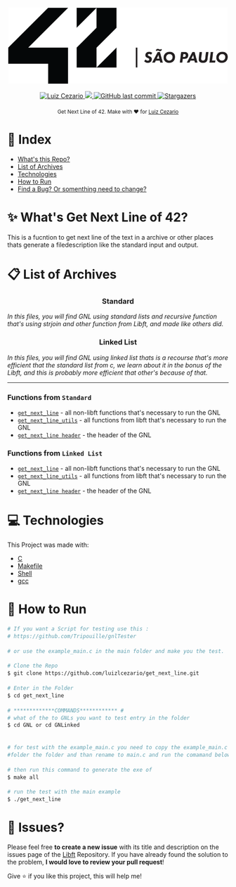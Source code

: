 
<div>
<p align="center">
   <img src="./.github/42.png" alt="Github-Explorer" width="500"/>
</p>
</div>
<p align="center">	
   <a href="https://www.linkedin.com/in/luiz-lima-cezario/">
      <img alt="Luiz Cezario" src="https://img.shields.io/badge/-luizCezario-682998?style=flat&logo=Linkedin&logoColor=white" />
   </a>

  <a aria-label="Completed" href="https://www.42sp.org.br/">
    <img src="https://img.shields.io/badge/42.sp-GNL-682998?logo="></img>
  </a>
  <a href="https://github.com/luizlcezario/get_next_line/commits/master">
    <img alt="GitHub last commit" src="https://img.shields.io/github/last-commit/luizlcezario/get_next_line?color=682998">
  </a> 

  <a href="https://github.com/luizlcezario/get_next_line/stargazers">
    <img alt="Stargazers" src="https://img.shields.io/github/stars/luizlcezario/get_next_line?color=682998&logo=github">
  </a>
</p>

<div align="center">
  <sub>Get Next Line of 42. Make with ❤︎ for
        <a href="https://github.com/luizlcezario">Luiz Cezario</a> 
    </a>
  </sub>
</div>


# :pushpin: Index

* [What's this Repo?](#sparkles_What's-Libft-of-42?)
* [List of Archives](#clipboard_List-of-Archives)
* [Technologies](#computer_Technologies)
* [How to Run](#construction_How-to-Run)
* [Find a Bug? Or somenthing need to change?](#bug_Issues?)

# :sparkles: What's Get Next Line of 42?

This is a fucntion to get next line of the text in a archive or other places thats generate a filedescription like the standard input and output.


# :clipboard: List of Archives
<h3 align=center>
Standard
</h3>

<i>In this files, you will find GNL using standard lists and recursive function that's using strjoin and other function from Libft, and made like others did.</i>


<h3 align=center>
Linked List
</h3>

<i>In this files, you will find GNL using linked list thats is a recourse that's more efficient that the standard list from c, we learn about it in the bonus of the Libft, and this is probably more efficient that other's because of that.</i>


---

### Functions from `Standard`

- [`get_next_line`](GNL/get_next_line.c)	- all non-libft functions that's necessary to run the GNL
- [`get_next_line_utils`](GNL/get_next_line_utils.c)	- all functions from libft that's necessary to run the GNL
- [`get_next_line header`](GNL/get_next_line.h)		- the header of the GNL

### Functions from `Linked List`

- [`get_next_line`](GNLinked/get_next_line.c)	- all non-libft functions that's necessary to run the GNL
- [`get_next_line_utils`](GNLinked/get_next_line_utils.c)	- all functions from libft that's necessary to run the GNL
- [`get_next_line header`](GNLinked/get_next_line.h)		- the header of the GNL

# :computer: Technologies

This Project was made with:

* [C](https://devdocs.io/)
* [Makefile](https://www.gnu.org/software/make/manual/make.html)
* [Shell](https://unixguide.readthedocs.io/en/latest/unixcheatsheet/)
* [gcc](https://terminaldeinformacao.com/2015/10/08/como-instalar-e-configurar-o-gcc-no-windows-mingw/)

# :construction_worker: How to Run
```bash
# If you want a Script for testing use this :
# https://github.com/Tripouille/gnlTester

# or use the example_main.c in the main folder and make you the test.

# Clone the Repo
$ git clone https://github.com/luizlcezario/get_next_line.git

# Enter in the Folder
$ cd get_next_line

# *************COMMANDS************ #
# what of the to GNLs you want to test entry in the folder
$ cd GNL or cd GNLinked


# for test with the example_main.c you need to copy the example_main.c 
#folder the folder and than rename to main.c and run the comamand below.

# then run this command to generate the exe of
$ make all

# run the test with the main example
$ ./get_next_line

```


# :bug: Issues?

Please feel free **to create a new issue** with its title and description on the issues page of the [Libft](https://github.com/luizlcezario/Libft/issues) Repository. If you have already found the solution to the problem, **I would love to review your pull request**!


Give ⭐️ if you like this project, this will help me!
